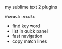 my sublime text 2 plugins


#seach results

- find key word
- list in quick panel
- fast navigation
- copy match lines